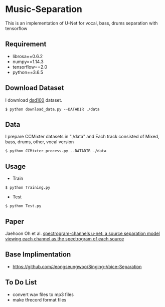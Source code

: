 # Music-Separation
This is an implementation of U-Net for vocal, bass, drums separation with tensorflow

## Requirement
- librosa==0.6.2
- numpy==1.14.3
- tensorflow==2.0
- python==3.6.5

## Download Dataset
I download [dsd100](https://sigsep.github.io/datasets/dsd100.html) dataset.
<pre><code>$ python download_data.py --DATADIR ./data </code></pre>

## Data
I prepare CCMixter datasets in "./data" and Each track consisted of Mixed, bass, drums, other, vocal version
<pre><code>$ python CCMixter_process.py --DATADIR ./data </code></pre>

## Usage
- Train
<pre><code>$ python Training.py</code></pre>
- Test
<pre><code>$ python Test.py</code></pre>

## Paper
Jaehoon Oh et al. [spectrogram-channels u-net: a source separation model viewing each channel as the spectrogram of each source](https://arxiv.org/abs/1810.11520)

## Base Implimentation
* https://github.com/Jeongseungwoo/Singing-Voice-Separation

## To Do List
* convert wav files to mp3 files
* make tfrecord format files
